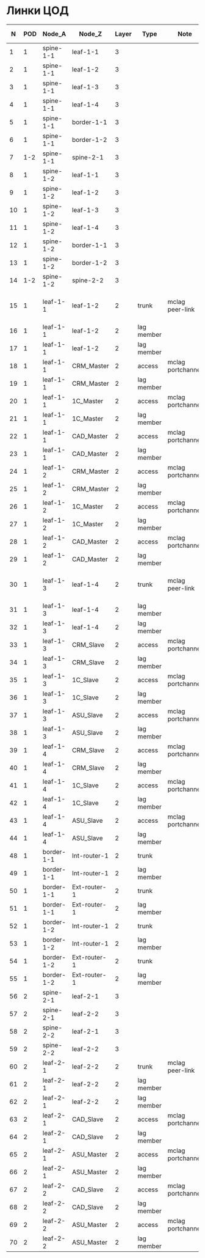 # Линки ЦОД

|N|	POD|	Node_A|	Node_Z|	Layer|	Type|	Note|	Allowed VLANS|	interface_A|	interface_Z|	BW|	is_LAG|	parent_port_A|	parent_port_Z|	L3_addr_A|	L3_addr_Z|
|--|--|--|--|--|--|--|--|--|--|--|--|--|--|--|--|
|1|	1|	spine-1-1|	leaf-1-1|	3|	|	|	|	Ethernet1|	Ethernet1|	25G|	|	|	|	11.2.1.0/31|	11.2.1.1/31|
|2|	1|	spine-1-1|	leaf-1-2|	3|	|	|	|	Ethernet2|	Ethernet1|	25G|	|	|	|	11.2.1.2/31|	11.2.1.3/31|
|3|	1|	spine-1-1|	leaf-1-3|	3|	|	|	|	Ethernet3|	Ethernet1|	25G|	|	|	|	11.2.1.4/31|	11.2.1.5/31|
|4|	1|	spine-1-1|	leaf-1-4|	3|	|	|	|	Ethernet4|	Ethernet1|	25G|	|	|	|	11.2.1.6/31|	11.2.1.7/31|
|5|	1|	spine-1-1|	border-1-1|	3|	|	|	|	Ethernet5|	Ethernet1|	25G|	|	|	|	11.2.1.8/31|	11.2.1.9/31|
|6|	1|	spine-1-1|	border-1-2|	3|	|	|	|	Ethernet6|	Ethernet1|	25G|	|	|	|	11.2.1.10/31|	11.2.1.11/31|
|7|	1-2|	spine-1-1|	spine-2-1|	3|	|	|	|	Ethernet10|	Ethernet10|	25G|	|	|	|	11.102.1.0/31|	11.102.1.1/31|
|8|	1|	spine-1-2|	leaf-1-1|	3|	|	|	|	Ethernet1|	Ethernet2|	25G|	|	|	|	11.2.2.0/31|	11.2.2.1/31|
|9|	1|	spine-1-2|	leaf-1-2|	3|	|	|	|	Ethernet2|	Ethernet2|	25G|	|	|	|	11.2.2.2/31|	11.2.2.3/31|
|10|	1|	spine-1-2|	leaf-1-3|	3|	|	|	|	Ethernet3|	Ethernet2|	25G|	|	|	|	11.2.2.4/31|	11.2.2.5/31|
|11|	1|	spine-1-2|	leaf-1-4|	3|	|	|	|	Ethernet4|	Ethernet2|	25G|	|	|	|	11.2.2.6/31|	11.2.2.7/31|
|12|	1|	spine-1-2|	border-1-1|	3|	|	|	|	Ethernet5|	Ethernet2|	25G|	|	|	|	11.2.2.8/31|	11.2.2.9/31|
|13|	1|	spine-1-2|	border-1-2|	3|	|	|	|	Ethernet6|	Ethernet2|	25G|	|	|	|	11.2.2.10/31|	11.2.2.11/31|
|14|	1-2|	spine-1-2|	spine-2-2|	3|	|	|	|	Ethernet10|	Ethernet10|	25G|	|	|	|	11.102.2.0/31|	11.102.2.1/31|
|15|	1|	leaf-1-1|	leaf-1-2|	2|	trunk|	mclag peer-link|	101, 102, 201, 301, 1000,2000, 3000|	PortChannel1|	PortChannel1|	20G|	1|	|	|	|	|
|16|	1|	leaf-1-1|	leaf-1-2|	2|	lag member|	|	|	Ethernet4|	Ethernet4|	10G|	|	PortChannel1|	PortChannel1|	|	|
|17|	1|	leaf-1-1|	leaf-1-2|	2|	lag member|	|	|	Ethernet5|	Ethernet5|	10G|	|	PortChannel1|	PortChannel1|	|	|
|18|	1|	leaf-1-1|	CRM_Master|	2|	access|	mclag portchannel|	101|	PortChannel2|	|	1G|	1|	|	|	|	|
|19|	1|	leaf-1-1|	CRM_Master|	2|	lag member|	|	|	Ethernet8|	Ethernet1|	1G|	|	PortChannel2|	PortChannel1|	|	|
|20|	1|	leaf-1-1|	1C_Master|	2|	access|	mclag portchannel|	102|	PortChannel3|	|	1G|	1|	|	|	|	|
|21|	1|	leaf-1-1|	1C_Master|	2|	lag member|	|	|	Ethernet9|	Ethernet1|	1G|	|	PortChannel3|	PortChannel1|	|	|
|22|	1|	leaf-1-1|	CAD_Master|	2|	access|	mclag portchannel|	201|	PortChannel4|	|	1G|	1|	|	|	|	|
|23|	1|	leaf-1-1|	CAD_Master|	2|	lag member|	|	|	Ethernet10|	Ethernet1|	1G|	|	PortChannel4|	PortChannel1|	|	|
|24|	1|	leaf-1-2|	CRM_Master|	2|	access|	mclag portchannel|	101|	PortChannel2|	|	1G|	1|	|	|	|	|
|25|	1|	leaf-1-2|	CRM_Master|	2|	lag member|	|	|	Ethernet8|	Ethernet2|	1G|	|	PortChannel2|	PortChannel1|	|	|
|26|	1|	leaf-1-2|	1C_Master|	2|	access|	mclag portchannel|	102|	PortChannel3|	|	1G|	1|	|	|	|	|
|27|	1|	leaf-1-2|	1C_Master|	2|	lag member|	|	|	Ethernet9|	Ethernet2|	1G|	|	PortChannel3|	PortChannel1|	|	|
|28|	1|	leaf-1-2|	CAD_Master|	2|	access|	mclag portchannel|	201|	PortChannel4|	|	1G|	1|	|	|	|	|
|29|	1|	leaf-1-2|	CAD_Master|	2|	lag member|	|	|	Ethernet10|	Ethernet2|	1G|	|	PortChannel4|	PortChannel1|	|	|
|30|	1|	leaf-1-3|	leaf-1-4|	2|	trunk|	mclag peer-link|	101, 102, 201, 301, 1000,2000, 3000|	PortChannel1|	PortChannel1|	20G|	1|	|	|	|	|
|31|	1|	leaf-1-3|	leaf-1-4|	2|	lag member|	|	|	Ethernet4|	Ethernet4|	10G|	|	PortChannel1|	PortChannel1|	|	|
|32|	1|	leaf-1-3|	leaf-1-4|	2|	lag member|	|	|	Ethernet5|	Ethernet5|	10G|	|	PortChannel1|	PortChannel1|	|	|
|33|	1|	leaf-1-3|	CRM_Slave|	2|	access|	mclag portchannel|	101|	PortChannel2|	|	1G|	1|	|	|	|	|
|34|	1|	leaf-1-3|	CRM_Slave|	2|	lag member|	|	|	Ethernet8|	Ethernet1|	1G|	|	PortChannel2|	PortChannel1|	|	|
|35|	1|	leaf-1-3|	1C_Slave|	2|	access|	mclag portchannel|	102|	PortChannel3|	|	1G|	1|	|	|	|	|
|36|	1|	leaf-1-3|	1C_Slave|	2|	lag member|	|	|	Ethernet9|	Ethernet1|	1G|	|	PortChannel3|	PortChannel1|	|	|
|37|	1|	leaf-1-3|	ASU_Slave|	2|	access|	mclag portchannel|	301|	PortChannel4|	|	1G|	1|	|	|	|	|
|38|	1|	leaf-1-3|	ASU_Slave|	2|	lag member|	|	|	Ethernet10|	Ethernet1|	1G|	|	PortChannel4|	PortChannel1|	|	|
|39|	1|	leaf-1-4|	CRM_Slave|	2|	access|	mclag portchannel|	101|	PortChannel2|	|	1G|	1|	|	|	|	|
|40|	1|	leaf-1-4|	CRM_Slave|	2|	lag member|	|	|	Ethernet8|	Ethernet2|	1G|	|	PortChannel2|	PortChannel1|	|	|
|41|	1|	leaf-1-4|	1C_Slave|	2|	access|	mclag portchannel|	102|	PortChannel3|	|	1G|	1|	|	|	|	|
|42|	1|	leaf-1-4|	1C_Slave|	2|	lag member|	|	|	Ethernet9|	Ethernet2|	1G|	|	PortChannel3|	PortChannel1|	|	|
|43|	1|	leaf-1-4|	ASU_Slave|	2|	access|	mclag portchannel|	301|	PortChannel4|	|	1G|	1|	|	|	|	|
|44|	1|	leaf-1-4|	ASU_Slave|	2|	lag member|	|	|	Ethernet10|	Ethernet2|	1G|	|	PortChannel4|	PortChannel1|	|	|
|48|	1|	border-1-1|	Int-router-1|	2|	trunk|	|	110, 210, 310|	PortChannel2|	PortChannel1|	10G|	1|	|	|	|	|
|49|	1|	border-1-1|	Int-router-1|	2|	lag member|	|	|	Ethernet8|	Ethernet1|	10G|	|	PortChannel2|	PortChannel1|	|	|
|50|	1|	border-1-1|	Ext-router-1|	2|	trunk|	|	910|	PortChannel3|	PortChannel1|	10G|	1|	|	|	|	|
|51|	1|	border-1-1|	Ext-router-1|	2|	lag member|	|	|	Ethernet9|	Ethernet1|	10G|	|	PortChannel3|	PortChannel1|	|	|
|52|	1|	border-1-2|	Int-router-1|	2|	trunk|	|	120, 220, 320|	PortChannel2|	PortChannel2|	10G|	1|	|	|	|	|
|53|	1|	border-1-2|	Int-router-1|	2|	lag member|	|	|	Ethernet8|	Ethernet2|	10G|	|	PortChannel2|	PortChannel2|	|	|
|54|	1|	border-1-2|	Ext-router-1|	2|	trunk|	|	910|	PortChannel3|	PortChannel2|	10G|	1|	|	|	|	|
|55|	1|	border-1-2|	Ext-router-1|	2|	lag member|	|	|	Ethernet9|	Ethernet2|	10G|	|	PortChannel3|	PortChannel2|	|	|
|56|	2|	spine-2-1|	leaf-2-1|	3|	|	|	|	Ethernet1|	Ethernet1|	25G|	|	|	|	12.2.1.0/31|	12.2.1.1/31|
|57|	2|	spine-2-1|	leaf-2-2|	3|	|	|	|	Ethernet2|	Ethernet1|	25G|	|	|	|	12.2.1.2/31|	12.2.1.3/31|
|58|	2|	spine-2-2|	leaf-2-1|	3|	|	|	|	Ethernet1|	Ethernet2|	25G|	|	|	|	12.2.2.0/31|	12.2.2.1/31|
|59|	2|	spine-2-2|	leaf-2-2|	3|	|	|	|	Ethernet2|	Ethernet2|	25G|	|	|	|	12.2.2.2/31|	12.2.2.3/31|
|60|	2|	leaf-2-1|	leaf-2-2|	2|	trunk|	mclag peer-link|	201, 301, 2000, 3000|	PortChannel1|	PortChannel1|	20G|	1|	|	|	|	|
|61|	2|	leaf-2-1|	leaf-2-2|	2|	lag member|	|	|	Ethernet4|	Ethernet4|	10G|	|	PortChannel1|	PortChannel1|	|	|
|62|	2|	leaf-2-1|	leaf-2-2|	2|	lag member|	|	|	Ethernet5|	Ethernet5|	10G|	|	PortChannel1|	PortChannel1|	|	|
|63|	2|	leaf-2-1|	CAD_Slave|	2|	access|	mclag portchannel|	201|	PortChannel2|	|	1G|	1|	|	|	|	|
|64|	2|	leaf-2-1|	CAD_Slave|	2|	lag member|	|	|	Ethernet5|	Ethernet1|	1G|	|	PortChannel2|	PortChannel1|	|	|
|65|	2|	leaf-2-1|	ASU_Master|	2|	access|	mclag portchannel|	301|	PortChannel3|	|	1G|	1|	|	|	|	|
|66|	2|	leaf-2-1|	ASU_Master|	2|	lag member|	|	|	Ethernet6|	Ethernet1|	1G|	|	PortChannel3|	PortChannel1|	|	|
|67|	2|	leaf-2-2|	CAD_Slave|	2|	access|	mclag portchannel|	201|	PortChannel2|	|	1G|	1|	|	|	|	|
|68|	2|	leaf-2-2|	CAD_Slave|	2|	lag member|	|	|	Ethernet5|	Ethernet1|	1G|	|	PortChannel2|	PortChannel1|	|	|
|69|	2|	leaf-2-2|	ASU_Master|	2|	access|	mclag portchannel|	301|	PortChannel3|	|	1G|	1|	|	|	|	|
|70|	2|	leaf-2-2|	ASU_Master|	2|	lag member|	|	|	Ethernet6|	Ethernet1|	1G|	|	PortChannel3|	PortChannel1|	|	|
